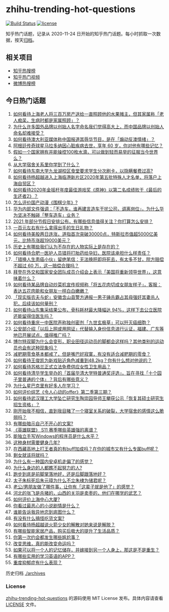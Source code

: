 # zhihu-trending-hot-questions

[![Build Status](https://github.com/justjavac/zhihu-trending-hot-questions/workflows/ci/badge.svg?branch=master)](https://github.com/justjavac/zhihu-trending-hot-questions/actions)
[![license](https://img.shields.io/github/license/justjavac/zhihu-trending-hot-questions)](https://github.com/justjavac/zhihu-trending-hot-questions/blob/master/LICENSE)

知乎热门话题，记录从 2020-11-24 日开始的知乎热门话题。每小时抓取一次数据，按天[归档](./archives)。

## 相关项目

- [知乎热搜榜](https://github.com/justjavac/zhihu-trending-top-search)
- [知乎热门视频](https://github.com/justjavac/zhihu-trending-hot-video)
- [微博热搜榜](https://github.com/justjavac/weibo-trending-hot-search)

## 今日热门话题

<!-- BEGIN -->
<!-- 最后更新时间 Thu Nov 26 2020 01:01:01 GMT+0800 (CST) -->
1. [如何看待上海老人将三百万房产送给一直照顾他的水果摊主，但其家属称「老人痴呆，生病时都是家属照顾」？](https://www.zhihu.com/question/431889437)
1. [为什么许多国外品牌以创始人名字命名我们觉得高大上，而中国品牌以创始人命名却难接受？](https://www.zhihu.com/question/426636877)
1. [如何看待澳大利亚媒体称中国报道其辱华节目，是在「煽动反澳情绪」？](https://www.zhihu.com/question/431832348)
1. [阿根廷传奇球星马拉多纳因心脏疾病去世，享年 60 岁，你对他有哪些记忆？](https://www.zhihu.com/question/432018301)
1. [假如一个国家拥有并能操控100枚水滴，可以做到轻而易举的征服当今世界么？](https://www.zhihu.com/question/429481997)
1. [从大学宿舍关系里你学到了什么？](https://www.zhihu.com/question/307670950)
1. [如何看待东南大学九龙湖校区食堂要求学生分次刷卡，以隐瞒餐费过高?](https://www.zhihu.com/question/431913030)
1. [如何看待杨超越进入上海临港新片区2020年第五批特殊人才名单，将落户上海自贸区？](https://www.zhihu.com/question/431840057)
1. [如何看待2020年金摇杆年度最佳游戏奖《原神》以第二名成绩败于《最后的生还者2》？](https://www.zhihu.com/question/431874221)
1. [怎么评价国产动漫《围棋少年》?](https://www.zhihu.com/question/30119683)
1. [华为内部文件强调：「不造车，谁再建言造车干扰公司，调离岗位」，为什么华为坚决不触碰「整车造车」业务？](https://www.zhihu.com/question/431924620)
1. [2021 年部分节假日安排公布，有哪些信息值得关注？你打算怎么安排？](https://www.zhihu.com/question/431980337)
1. [一百元左右有什么拿得出手的生日礼物？](https://www.zhihu.com/question/333123808)
1. [如何看待美股两日连涨，道指首次突破30000点，特斯拉市值超5000亿美元，比特币涨超19000美元？](https://www.zhihu.com/question/431876831)
1. [历史上有哪些我们认为不存在的人物实际上是存在的？](https://www.zhihu.com/question/265076764)
1. [如何看待合肥一医护人员错将打胎药给孕妇，医院该承担什么样责任？](https://www.zhihu.com/question/431787816)
1. [「错换人生患癌小伙」留绝笔信：无法换肝即将死去，有太多不甘，院方赔偿不超过 60 万，这一赔偿合理吗？](https://www.zhihu.com/question/431915931)
1. [拜登在外交和国家安全团队成员介绍会上表示「美国将重新领导世界」，这意味着什么？](https://www.zhihu.com/question/431921120)
1. [如何看待某品牌自动炒菜机宣传视频称「将五花肉切成女朋友样子」，客服：表达五花肉能和女朋友一样白白嫩嫩？](https://www.zhihu.com/question/431910071)
1. [「现实版农夫与蛇」安徽含山县警方通报一男子锤杀霸占其母强奸其妻杀人犯，后续该如何量刑？](https://www.zhihu.com/question/431934158)
1. [如何看待山东集采结果公布，骨科耗材最大降幅达 94%，这样下去公立医院还能留得住医生吗？](https://www.zhihu.com/question/430742671)
1. [如何看待重庆一中医院声称独创密剂「九世玄极草」可以歼灭癌细胞？](https://www.zhihu.com/question/431876705)
1. [公安部介绍「以后上网或用网证」代替输入身份信息进行认证，福建、广东等地已开展试点，值得推广吗？](https://www.zhihu.com/question/431609876)
1. [博尔特双脚为什么会变形，职业田径运动员的脚都会这样吗？其他类别的运动员也会有这种现象吗？](https://www.zhihu.com/question/49836933)
1. [减肥期零食基本都戒了，但是嘴巴好寂寞，有没有适合减肥期的零食？](https://www.zhihu.com/question/38720782)
1. [如何看待王俊凯为新戏贴近角色减重到48.2kg？你有什么想对他说的？](https://www.zhihu.com/question/431540644)
1. [如何看待苏格兰正式立法免费供应女性卫生用品？](https://www.zhihu.com/question/431914593)
1. [如何看待清华学生举办的「首届华清大学特普通奖评选」，旨在寻找「十个园子里普通的个体」？背后有哪些意义？](https://www.zhihu.com/question/427891198)
1. [为什么星巴克里有好多人在学习？](https://www.zhihu.com/question/332527599)
1. [如何评价综艺《令人心动的offer》第二季第三期？](https://www.zhihu.com/question/431963810)
1. [如何看待武汉理工大学坠亡研究生陶崇园导师王攀获公示「恢复其硕士研究生招生资格」？](https://www.zhihu.com/question/431894257)
1. [刚开始我不相信，直到我目睹了一个寝室关系的破裂，大学宿舍的感情这么脆弱吗？](https://www.zhihu.com/question/316389359)
1. [有哪些暗示自己不开心的文案?](https://www.zhihu.com/question/422497116)
1. [《英雄联盟》 S11 赛季哪些英雄强的离谱？](https://www.zhihu.com/question/431171408)
1. [能独立手写Windows的程序员是什么水平？](https://www.zhihu.com/question/423054941)
1. [这种身材需要健身几年?](https://www.zhihu.com/question/430818707)
1. [在西藏高地上打王者真的有buff加成吗？在你的城市又有什么专属buff呢？](https://www.zhihu.com/question/431214803)
1. [剩女就该将就吗？](https://www.zhihu.com/question/425182413)
1. [为什么有一种国内安卓机走偏了的感觉？](https://www.zhihu.com/question/430707553)
1. [为什么身边的人都瞧不起努力的人?](https://www.zhihu.com/question/303725044)
1. [跑步到底是前脚掌落地好，还是后脚跟落地好？](https://www.zhihu.com/question/32134107)
1. [太子朱标死后朱元璋为什么不立朱棣为储君呢？](https://www.zhihu.com/question/304502031)
1. [老公/男朋友做了哪件事，让你有「这辈子就是他了」的感觉？](https://www.zhihu.com/question/421025094)
1. [河北的张飞是杀猪的，山西的关羽是卖枣的，他们在哪学的武艺？](https://www.zhihu.com/question/426938125)
1. [如何评价上海中心大厦?](https://www.zhihu.com/question/34681109)
1. [你看过最恶心的小说剧情是什么？](https://www.zhihu.com/question/369332016)
1. [谁能告诉我异地恋到底图什么？](https://www.zhihu.com/question/304440293)
1. [有没有什么搞怪吃货文案?](https://www.zhihu.com/question/410110804)
1. [如何看待杨超越说火箭少女的解散对她来说是解脱？](https://www.zhihu.com/question/431802213)
1. [有哪些智能家居产品，购买后极大的提升了生活品质？](https://www.zhihu.com/question/428762154)
1. [你第一次约会都发生哪些尴尬事？](https://www.zhihu.com/question/431833437)
1. [改变思维，真的能改变命运吗？](https://www.zhihu.com/question/425543990)
1. [如果可以将一个人的记忆储存，并嫁接到另一个人身上，那这是不是重生？](https://www.zhihu.com/question/431595276)
1. [有哪些实用的学习英语的APP？](https://www.zhihu.com/question/287401083)
1. [重度抑郁症有什么表现？](https://www.zhihu.com/question/366074891)
<!-- END -->

历史归档 [./archives](./archives)

### License

[zhihu-trending-hot-questions](https://github.com/justjavac/zhihu-trending-hot-questions) 的源码使用 MIT License 发布。具体内容请查看 [LICENSE](./LICENSE) 文件。
